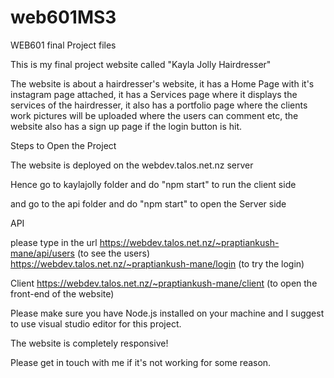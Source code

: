# web601MS3
WEB601 final Project files

This is my final project website called "Kayla Jolly Hairdresser"

The website is about a hairdresser's website, it has a Home Page with it's instagram page attached, it has a Services page where it displays the services of the hairdresser, it also has a portfolio page where the clients work pictures will be uploaded where the users can comment etc, the website also has a sign up page if the login button is hit.

Steps to Open the Project

The website is deployed on the webdev.talos.net.nz server

Hence go to kaylajolly folder and do "npm start" to run the client side 

and go to the api folder and do "npm start" to open the Server side

API

please type in the url https://webdev.talos.net.nz/~praptiankush-mane/api/users (to see the users)
https://webdev.talos.net.nz/~praptiankush-mane/login (to try the login)

Client
https://webdev.talos.net.nz/~praptiankush-mane/client (to open the front-end of the website)

Please make sure you have Node.js installed on your machine and I suggest to use visual studio editor for this project.

The website is completely responsive!

Please get in touch with me if it's not working for some reason.
